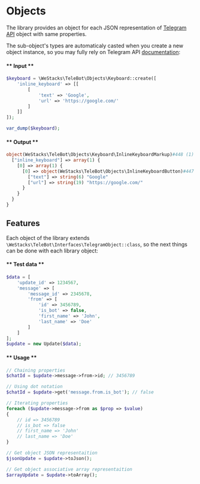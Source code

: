 # Objects

The library provides an object for each JSON representation of [Telegram API](https://core.telegram.org/bots/api#available-types) object with same properties.

The sub-object's types are automaticaly casted when you create a new object instance, so you may fully rely on Telegram API [documentation](https://core.telegram.org/bots/api):

<!-- tabs:start -->

#### ** Input **

```php
$keyboard = \WeStacks\TeleBot\Objects\Keyboard::create([
    'inline_keyboard' => [[
        [
            'text' => 'Google',
            'url' => 'https://google.com/'
        ]
    ]]
]);

var_dump($keyboard);
```

#### ** Output **

```php
object(WeStacks\TeleBot\Objects\Keyboard\InlineKeyboardMarkup)#448 (1) {
  ["inline_keyboard"] => array(1) {
    [0] => array(1) {
      [0] => object(WeStacks\TeleBot\Objects\InlineKeyboardButton)#447 (2) {
        ["text"] => string(6) "Google"
        ["url"] => string(19) "https://google.com/"
      }
    }
  }
}
```

<!-- tabs:end -->

## Features

Each object of the library extends `\WeStacks\TeleBot\Interfaces\TelegramObject::class`, so the next things can be done with each library object:
<!-- tabs:start -->

#### ** Test data **

```php
$data = [
    'update_id' => 1234567,
    'message' => [
        'message_id' => 2345678,
        'from' => [
            'id' => 3456789,
            'is_bot' => false,
            'first_name' => 'John',
            'last_name' => 'Doe'
        ]
    ]
];
$update = new Update($data);
```

#### ** Usage **

```php
// Chaining properties
$chatId = $update->message->from->id; // 3456789

// Using dot notation
$chatId = $update->get('message.from.is_bot'); // false

// Iterating properties
foreach ($update->message->from as $prop => $value)
{
    // id => 3456789
    // is_bot => false
    // first_name => 'John'
    // last_name => 'Doe'
}

// Get object JSON representaition
$jsonUpdate = $update->toJson();

// Get object associative array representaition
$arrayUpdate = $update->toArray();
```

<!-- tabs:end -->

